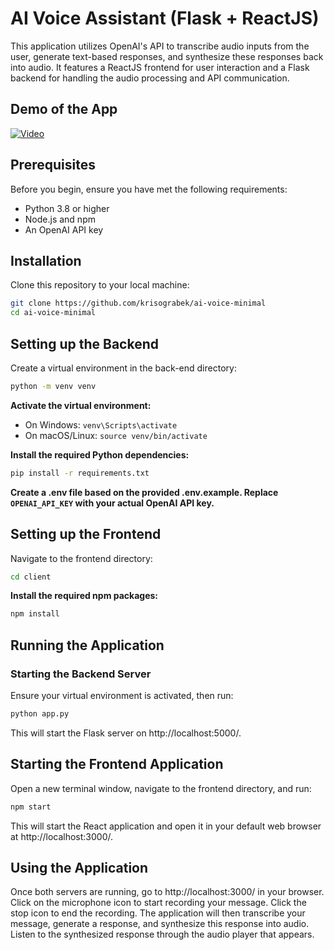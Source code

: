# AI Voice Assistant (Flask + ReactJS)

This application utilizes OpenAI's API to transcribe audio inputs from the user, generate text-based responses, and synthesize these responses back into audio. It features a ReactJS frontend for user interaction and a Flask backend for handling the audio processing and API communication.

## Demo of the App

[![Video](https://github.com/krisograbek/ai-voice-minimal/assets/48050596/4ac20f8f-d4cf-490a-97e4-57ee75d6cc5a)](https://github.com/krisograbek/ai-voice-minimal/assets/48050596/a0a3c8b8-fac6-4d83-822f-a2b1e919d22b)

## Prerequisites

Before you begin, ensure you have met the following requirements:
- Python 3.8 or higher
- Node.js and npm
- An OpenAI API key

## Installation

Clone this repository to your local machine:

```bash
git clone https://github.com/krisograbek/ai-voice-minimal
cd ai-voice-minimal
```

## Setting up the Backend

Create a virtual environment in the back-end directory:

```bash
python -m venv venv
```

**Activate the virtual environment:**
- On Windows: `venv\Scripts\activate`
- On macOS/Linux: `source venv/bin/activate`

**Install the required Python dependencies:**

```bash
pip install -r requirements.txt
```

**Create a .env file based on the provided .env.example. Replace `OPENAI_API_KEY` with your actual OpenAI API key.**

## Setting up the Frontend

Navigate to the frontend directory:

```bash
cd client
```

**Install the required npm packages:**

```bash
npm install
```

## Running the Application

### Starting the Backend Server

Ensure your virtual environment is activated, then run:

```bash
python app.py
```

This will start the Flask server on http://localhost:5000/.

## Starting the Frontend Application

Open a new terminal window, navigate to the frontend directory, and run:

```bash
npm start
```

This will start the React application and open it in your default web browser at http://localhost:3000/.

## Using the Application

Once both servers are running, go to http://localhost:3000/ in your browser.
Click on the microphone icon to start recording your message.
Click the stop icon to end the recording. The application will then transcribe your message, generate a response, and synthesize this response into audio.
Listen to the synthesized response through the audio player that appears.
